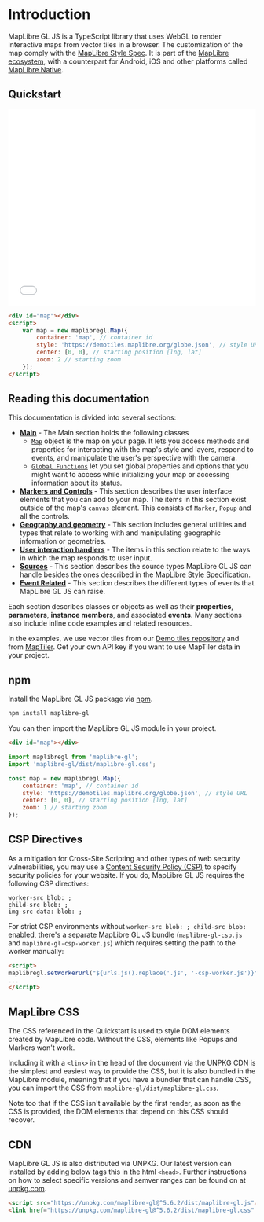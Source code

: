 # Introduction

MapLibre GL JS is a TypeScript library that uses WebGL to render interactive maps from vector tiles in a browser. The customization of the map comply with the [MapLibre Style Spec](https://maplibre.org/maplibre-style-spec). It is part of the [MapLibre ecosystem](https://github.com/maplibre), with a counterpart for Android, iOS and other platforms called [MapLibre Native](https://github.com/maplibre/maplibre-native).

## Quickstart

<iframe src="./examples/display-a-globe-with-a-vector-map.html" width="100%" height="400px" style="border:none"></iframe>

```html
<div id="map"></div>
<script>
    var map = new maplibregl.Map({
        container: 'map', // container id
        style: 'https://demotiles.maplibre.org/globe.json', // style URL
        center: [0, 0], // starting position [lng, lat]
        zoom: 2 // starting zoom
    });
</script>
```


## Reading this documentation

This documentation is divided into several sections:

* [**Main**](./API/README.md) - The Main section holds the following classes
    * [`Map`](./API/classes/Map.md) object is the map on your page. It lets you access methods and properties for interacting with the map's style and layers, respond to events, and manipulate the user's perspective with the camera.
    * [`Global Functions`](./API/functions/addProtocol.md) let you set global properties and options that you might want to access while initializing your map or accessing information about its status.
* [**Markers and Controls**](./API/README.md#markers-and-controls) - This section describes the user interface elements that you can add to your map. The items in this section exist outside of the map's `canvas` element. This consists of `Marker`, `Popup` and all the controls.
* [**Geography and geometry**](./API/README.md#geography-and-geometry) - This section includes general utilities and types that relate to working with and manipulating geographic information or geometries.
* [**User interaction handlers**](./API/README.md#handlers) - The items in this section relate to the ways in which the map responds to user input.
* [**Sources**](./API/README.md#sources) - This section describes the source types MapLibre GL JS can handle besides the ones described in the [MapLibre Style Specification](https://maplibre.org/maplibre-style-spec/).
* [**Event Related**](./API/README.md#event-related) - This section describes the different types of events that MapLibre GL JS can raise.

Each section describes classes or objects as well as their **properties**, **parameters**, **instance members**, and associated **events**. Many sections also include inline code examples and related resources.

In the examples, we use vector tiles from our [Demo tiles repository](https://github.com/maplibre/demotiles) and from [MapTiler](https://maptiler.com). Get your own API key if you want to use MapTiler data in your project.

## npm

Install the MapLibre GL JS package via [npm](https://www.npmjs.com/package/maplibre-gl).

```bash
npm install maplibre-gl
```

You can then import the MapLibre GL JS module in your project.

```html
<div id="map"></div>
```

```javascript
import maplibregl from 'maplibre-gl';
import 'maplibre-gl/dist/maplibre-gl.css';

const map = new maplibregl.Map({
    container: 'map', // container id
    style: 'https://demotiles.maplibre.org/globe.json', // style URL
    center: [0, 0], // starting position [lng, lat]
    zoom: 1 // starting zoom
});
```

## CSP Directives

As a mitigation for Cross-Site Scripting and other types of web security vulnerabilities, you may use a [Content Security Policy (CSP)](https://developer.mozilla.org/en-US/docs/Web/Security/CSP) to specify security policies for your website. If you do, MapLibre GL JS requires the following CSP directives:

```
worker-src blob: ;
child-src blob: ;
img-src data: blob: ;
```

For strict CSP environments without `worker-src blob: ; child-src blob:` enabled, there's a separate MapLibre GL JS bundle (`maplibre-gl-csp.js` and `maplibre-gl-csp-worker.js`) which requires setting the path to the worker manually:

```html
<script>
maplibregl.setWorkerUrl("${urls.js().replace('.js', '-csp-worker.js')}");
...
</script>
```

## MapLibre CSS

The CSS referenced in the Quickstart is used to style DOM elements created by MapLibre code. Without the CSS, elements like Popups and Markers won't work.

Including it with a `<link>` in the head of the document via the UNPKG CDN is the simplest and easiest way to provide the CSS, but it is also bundled in the MapLibre module, meaning that if you have a bundler that can handle CSS, you can import the CSS from `maplibre-gl/dist/maplibre-gl.css`.

Note too that if the CSS isn't available by the first render, as soon as the CSS is provided, the DOM elements that depend on this CSS should recover.

## CDN

MapLibre GL JS is also distributed via UNPKG. Our latest version can installed by adding below tags this in the html `<head>`. Further instructions on how to select specific versions and semver ranges can be found on at [unpkg.com](https://unpkg.com).

```html
<script src="https://unpkg.com/maplibre-gl@^5.6.2/dist/maplibre-gl.js"></script>
<link href="https://unpkg.com/maplibre-gl@^5.6.2/dist/maplibre-gl.css" rel="stylesheet" />
```
